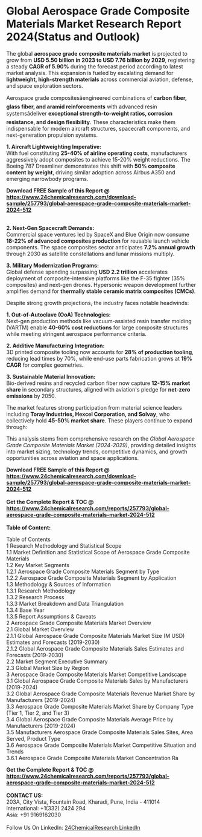 <h1>Global Aerospace Grade Composite Materials Market Research Report 2024(Status and Outlook)</h1><p>The global <strong>aerospace grade composite materials market</strong> is projected to grow from <strong>USD 5.50 billion in 2023 to USD 7.76 billion by 2029</strong>, registering a steady <strong>CAGR of 5.90%</strong> during the forecast period according to latest market analysis. This expansion is fueled by escalating demand for <strong>lightweight, high-strength materials</strong> across commercial aviation, defense, and space exploration sectors.</p><p>Aerospace grade compositesâengineered combinations of <strong>carbon fiber, glass fiber, and aramid reinforcements</strong> with advanced resin systemsâdeliver <strong>exceptional strength-to-weight ratios, corrosion resistance, and design flexibility</strong>. These characteristics make them indispensable for modern aircraft structures, spacecraft components, and next-generation propulsion systems.</p><p><strong>1. Aircraft Lightweighting Imperative:</strong><br>
With fuel constituting <strong>25-40% of airline operating costs</strong>, manufacturers aggressively adopt composites to achieve 15-20% weight reductions. The Boeing 787 Dreamliner demonstrates this shift with <strong>50% composite content by weight</strong>, driving similar adoption across Airbus A350 and emerging narrowbody programs.</p><div><b>Download FREE Sample of this Report @ 
            <a href="https://www.24chemicalresearch.com/download-sample/257793/global-aerospace-grade-composite-materials-market-2024-512">
            https://www.24chemicalresearch.com/download-sample/257793/global-aerospace-grade-composite-materials-market-2024-512</a></b></div><br><p><strong>2. Next-Gen Spacecraft Demands:</strong><br>
Commercial space ventures led by SpaceX and Blue Origin now consume <strong>18-22% of advanced composites production</strong> for reusable launch vehicle components. The space composites sector anticipates <strong>7.2% annual growth</strong> through 2030 as satellite constellations and lunar missions multiply.</p><p><strong>3. Military Modernization Programs:</strong><br>
Global defense spending surpassing <strong>USD 2.2 trillion</strong> accelerates deployment of composite-intensive platforms like the F-35 fighter (35% composites) and next-gen drones. Hypersonic weapon development further amplifies demand for <strong>thermally stable ceramic matrix composites (CMCs)</strong>.</p><p>Despite strong growth projections, the industry faces notable headwinds:</p><p><strong>1. Out-of-Autoclave (OoA) Technologies:</strong><br>
Next-gen production methods like vacuum-assisted resin transfer molding (VARTM) enable <strong>40-60% cost reductions</strong> for large composite structures while meeting stringent aerospace performance criteria.</p><p><strong>2. Additive Manufacturing Integration:</strong><br>
3D printed composite tooling now accounts for <strong>28% of production tooling</strong>, reducing lead times by 70%, while end-use parts fabrication grows at <strong>19% CAGR</strong> for complex geometries.</p><p><strong>3. Sustainable Material Innovation:</strong><br>
Bio-derived resins and recycled carbon fiber now capture <strong>12-15% market share</strong> in secondary structures, aligned with aviation's pledge for <strong>net-zero emissions</strong> by 2050.</p><p>The market features strong participation from material science leaders including <strong>Toray Industries, Hexcel Corporation, and Solvay</strong>, who collectively hold <strong>45-50% market share</strong>. These players continue to expand through:</p><p>This analysis stems from comprehensive research on the <em>Global Aerospace Grade Composite Materials Market (2024-2029)</em>, providing detailed insights into market sizing, technology trends, competitive dynamics, and growth opportunities across aviation and space applications.</p><div><b>Download FREE Sample of this Report @ 
            <a href="https://www.24chemicalresearch.com/download-sample/257793/global-aerospace-grade-composite-materials-market-2024-512">
            https://www.24chemicalresearch.com/download-sample/257793/global-aerospace-grade-composite-materials-market-2024-512</a></b></div><br><div><b>Get the Complete Report & TOC @ 
            <a href="https://www.24chemicalresearch.com/reports/257793/global-aerospace-grade-composite-materials-market-2024-512">
            https://www.24chemicalresearch.com/reports/257793/global-aerospace-grade-composite-materials-market-2024-512</a></b></div><br>
            <b>Table of Content:</b><p>Table of Contents<br />
1 Research Methodology and Statistical Scope<br />
1.1 Market Definition and Statistical Scope of Aerospace Grade Composite Materials<br />
1.2 Key Market Segments<br />
1.2.1 Aerospace Grade Composite Materials Segment by Type<br />
1.2.2 Aerospace Grade Composite Materials Segment by Application<br />
1.3 Methodology & Sources of Information<br />
1.3.1 Research Methodology<br />
1.3.2 Research Process<br />
1.3.3 Market Breakdown and Data Triangulation<br />
1.3.4 Base Year<br />
1.3.5 Report Assumptions & Caveats<br />
2 Aerospace Grade Composite Materials Market Overview<br />
2.1 Global Market Overview<br />
2.1.1 Global Aerospace Grade Composite Materials Market Size (M USD) Estimates and Forecasts (2019-2030)<br />
2.1.2 Global Aerospace Grade Composite Materials Sales Estimates and Forecasts (2019-2030)<br />
2.2 Market Segment Executive Summary<br />
2.3 Global Market Size by Region<br />
3 Aerospace Grade Composite Materials Market Competitive Landscape<br />
3.1 Global Aerospace Grade Composite Materials Sales by Manufacturers (2019-2024)<br />
3.2 Global Aerospace Grade Composite Materials Revenue Market Share by Manufacturers (2019-2024)<br />
3.3 Aerospace Grade Composite Materials Market Share by Company Type (Tier 1, Tier 2, and Tier 3)<br />
3.4 Global Aerospace Grade Composite Materials Average Price by Manufacturers (2019-2024)<br />
3.5 Manufacturers Aerospace Grade Composite Materials Sales Sites, Area Served, Product Type<br />
3.6 Aerospace Grade Composite Materials Market Competitive Situation and Trends<br />
3.6.1 Aerospace Grade Composite Materials Market Concentration Ra</p><div><b>Get the Complete Report & TOC @ 
            <a href="https://www.24chemicalresearch.com/reports/257793/global-aerospace-grade-composite-materials-market-2024-512">
            https://www.24chemicalresearch.com/reports/257793/global-aerospace-grade-composite-materials-market-2024-512</a></b></div><br><b>CONTACT US:</b><br>
            203A, City Vista, Fountain Road, Kharadi, Pune, India - 411014<br>
            International: +1(332) 2424 294<br>
            Asia: +91 9169162030 <br><br>
            Follow Us On LinkedIn: <a href="https://www.linkedin.com/company/24chemicalresearch/">24ChemicalResearch LinkedIn</a>
